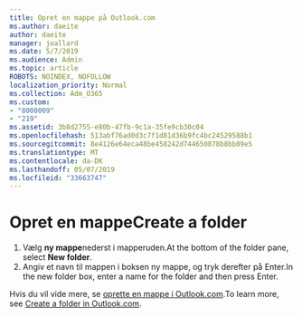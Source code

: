 ```yaml
---
title: Opret en mappe på Outlook.com
ms.author: daeite
author: daeite
manager: joallard
ms.date: 5/7/2019
ms.audience: Admin
ms.topic: article
ROBOTS: NOINDEX, NOFOLLOW
localization_priority: Normal
ms.collection: Adm_O365
ms.custom:
- "8000009"
- "219"
ms.assetid: 3b8d2755-e80b-47fb-9c1a-35fe9cb30c04
ms.openlocfilehash: 513abf76ad0d3c7f1d81d36b9fc4bc24529588b1
ms.sourcegitcommit: 8e4126e64eca48be458242d744650878b8bb89e5
ms.translationtype: MT
ms.contentlocale: da-DK
ms.lasthandoff: 05/07/2019
ms.locfileid: "33663747"
---
```

# <a name="create-a-folder"></a><span data-ttu-id="664ea-102">Opret en mappe</span><span class="sxs-lookup"><span data-stu-id="664ea-102">Create a folder</span></span>

1. <span data-ttu-id="664ea-103">Vælg **ny mappe**nederst i mapperuden.</span><span class="sxs-lookup"><span data-stu-id="664ea-103">At the bottom of the folder pane, select **New folder**.</span></span>
2. <span data-ttu-id="664ea-104">Angiv et navn til mappen i boksen ny mappe, og tryk derefter på Enter.</span><span class="sxs-lookup"><span data-stu-id="664ea-104">In the new folder box, enter a name for the folder and then press Enter.</span></span>

<span data-ttu-id="664ea-105">Hvis du vil vide mere, se [oprette en mappe i Outlook.com](https://go.microsoft.com/fwlink/p/?linkid=873114).</span><span class="sxs-lookup"><span data-stu-id="664ea-105">To learn more, see [Create a folder in Outlook.com](https://go.microsoft.com/fwlink/p/?linkid=873114).</span></span>
